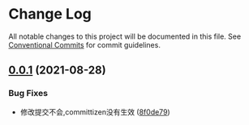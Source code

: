 # Change Log

All notable changes to this project will be documented in this file.
See [Conventional Commits](https://conventionalcommits.org) for commit guidelines.

## [0.0.1](https://github.com/xhl592576605/brisky/compare/v0.0.0...v0.0.1) (2021-08-28)


### Bug Fixes

* 修改提交不会,committizen没有生效 ([8f0de79](https://github.com/xhl592576605/brisky/commit/8f0de7995343650c8e811f3a6f58b787ce45905b))

